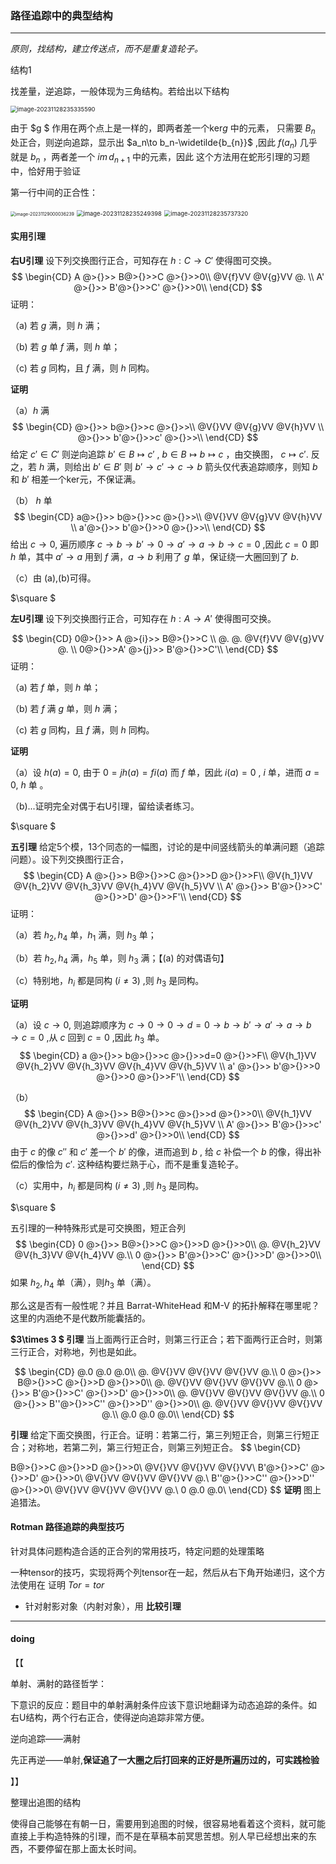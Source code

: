 ### 路径追踪中的典型结构

---

*原则，找结构，建立传送点，而不是重复造轮子。*

结构1 

找差量，逆追踪，一般体现为三角结构。若给出以下结构



<img src="imgs/image-20231128235335590.png" alt="image-20231128235335590" style="zoom:67%;" />

由于 $g $ 作用在两个点上是一样的，即两者差一个ker$g$ 中的元素， 只需要 $B_n$ 处正合，则逆向追踪，显示出 $a_n\to b_n-\widetilde{b_{n}}$ ,因此 $f(a_n)$ 几乎就是 $b_n$ ，两者差一个 $im \,d_{n+1}$ 中的元素，因此 这个方法用在蛇形引理的习题中，恰好用于验证 

第一行中间的正合性：

<img src="imgs/image-20231129000036239.png" alt="image-20231129000036239" style="zoom:50%;" />

<img src="imgs/image-20231128235249398.png" alt="image-20231128235249398" style="zoom:67%;" />  

<img src="imgs/image-20231128235737320.png" alt="image-20231128235737320" style="zoom:67%;" />



#### 实用引理

**右U引理** 设下列交换图行正合，可知存在 $h:C\to C'$ 使得图可交换。
$$
\begin{CD} 
A @>{}>> B@>{}>>C @>{}>>0\\ 
@V{f}VV @V{g}VV @. \\ 
A' @>{}>> B'@>{}>>C' @>{}>>0\\ 
\end{CD}
$$
证明：

（a) 若 $g$ 满，则 $h$ 满；

（b) 若 $g$ 单 $f$ 满，则 $h$ 单；

（c) 若 $g$ 同构，且 $f$ 满，则 $h$ 同构。

**证明**

（a）$h$ 满
$$
\begin{CD} 
 @>{}>> b@>{}>>c @>{}>>\\ 
@V{}VV @V{g}VV @V{h}VV \\ 
 @>{}>> b'@>{}>>c' @>{}>>\\ 
\end{CD}
$$
给定 $c'\in C'$ 则逆向追踪 $b'\in B\mapsto c'$ , $b\in B\mapsto b\mapsto c$ ，由交换图， $c\mapsto c'$.  反之，若 $h$ 满，则给出 $b'\in B'$ 则 $b'\to c' \to c \to b$ 箭头仅代表追踪顺序，则知 $b$ 和 $b'$ 相差一个ker元，不保证满。

（b） $h$ 单
$$
\begin{CD} 
 a@>{}>> b@>{}>>c @>{}>>\\ 
@V{}VV @V{g}VV @V{h}VV \\ 
 a'@>{}>> b'@>{}>>0 @>{}>>\\ 
\end{CD}
$$
给出 $c\to 0$, 遍历顺序 $c\to b\to b' \to 0 \to  a'\to a\to b\to c=0$ ,因此 $c=0$ 即 $h$ 单，其中 $a'\to a$ 用到 $f$ 满，$a\to b$ 利用了 $g$ 单，保证绕一大圈回到了 $b$. 

（c）由 (a),(b)可得。

$\square $

**左U引理** 设下列交换图行正合，可知存在 $h:A\to A'$ 使得图可交换。


$$
\begin{CD} 
0@>{}>> A @>{i}>> B@>{}>>C \\ 
@. @.  @V{f}VV @V{g}VV @. \\ 
0@>{}>>A' @>{j}>> B'@>{}>>C'\\ 
\end{CD}
$$
证明：

（a) 若 $f$ 单，则 $h$ 单；

（b) 若 $f$ 满 $g$ 单，则 $h$ 满；

（c) 若 $g$ 同构，且 $f$ 满，则 $h$ 同构。

**证明** 

（a）设 $h(a)=0$, 由于 $0=jh(a)=fi(a)$ 而 $f$ 单，因此 $i(a)=0$ , $i$ 单，进而 $a=0$, $h$ 单 。

（b)...证明完全对偶于右U引理，留给读者练习。

$\square $ 

**五引理** 给定5个模，13个同态的一幅图，讨论的是中间竖线箭头的单满问题（追踪问题）。设下列交换图行正合，
$$
\begin{CD} 
A @>{}>> B@>{}>>C @>{}>>D @>{}>>F\\ 
@V{h_1}VV @V{h_2}VV @V{h_3}VV @V{h_4}VV @V{h_5}VV \\ 
A' @>{}>> B'@>{}>>C' @>{}>>D' @>{}>>F'\\ 
\end{CD}
$$
证明：

（a）若 $h_2,h_4$ 单，$h_1$ 满，则 $h_3$ 单；

（b）若 $h_2,h_4$ 满，$h_5$ 单，则 $h_3$ 满；【(a) 的对偶语句】

（c）特别地，$h_i$ 都是同构 ($i\neq 3$) ,则 $h_3$ 是同构。

**证明** 

（a）设 $c\to 0$, 则追踪顺序为 $c\to 0\to 0 \to d=0 \to b \to b' \to a' \to a\to b\to c=0$ ,从 $c$ 回到 $c=0$ ,因此 $h_3$ 单。
$$
\begin{CD} 
a @>{}>> b@>{}>>c @>{}>>d=0 @>{}>>F\\ 
@V{h_1}VV @V{h_2}VV @V{h_3}VV @V{h_4}VV @V{h_5}VV \\ 
a' @>{}>> b'@>{}>>0 @>{}>>0 @>{}>>F'\\ 
\end{CD}
$$


（b）
$$
\begin{CD} 
A @>{}>> B@>{}>>c @>{}>>d @>{}>>0\\ 
@V{h_1}VV @V{h_2}VV @V{h_3}VV @V{h_4}VV @V{h_5}VV \\ 
A' @>{}>> B'@>{}>>c' @>{}>>d' @>{}>>0\\ 
\end{CD}
$$
由于 $c$ 的像 $c''$ 和 $c'$ 差一个 $b'$ 的像，进而追到 $b$ , 给 $c$ 补偿一个 $b$ 的像，得出补偿后的像恰为 $c'$. 这种结构要烂熟于心，而不是重复造轮子。 

（c）实用中，$h_i$ 都是同构 ($i\neq 3$) ,则 $h_3$ 是同构。

$\square $

五引理的一种特殊形式是可交换图，短正合列
$$
\begin{CD} 
0 @>{}>> B@>{}>>C @>{}>>D @>{}>>0\\ 
@. @V{h_2}VV @V{h_3}VV @V{h_4}VV @.\\ 
0 @>{}>> B'@>{}>>C' @>{}>>D' @>{}>>0\\ 
\end{CD}
$$
如果 $h_2,h_4$ 单（满），则$h_3$ 单（满）。





那么这是否有一般性呢？并且 Barrat-WhiteHead 和M-V 的拓扑解释在哪里呢？这里的内涵绝不是代数所能囊括的。



**$3\times 3 $ 引理** 当上面两行正合时，则第三行正合；若下面两行正合时，则第三行正合，对称地，列也是如此。

$$
\begin{CD} 
@.0 @.0 @.0\\ 
@. @V{}VV @V{}VV @V{}VV @.\\ 
0 @>{}>> B@>{}>>C @>{}>>D @>{}>>0\\ 
@. @V{}VV @V{}VV @V{}VV @.\\ 
0 @>{}>> B'@>{}>>C' @>{}>>D' @>{}>>0\\ 
@. @V{}VV @V{}VV @V{}VV @.\\ 
0 @>{}>> B''@>{}>>C'' @>{}>>D'' @>{}>>0\\ 
@. @V{}VV @V{}VV @V{}VV @.\\
@.0 @.0 @.0\\ 
\end{CD}
$$


**引理** 给定下面交换图，行正合。证明：若第二行，第三列短正合，则第三行短正合；对称地，若第二列，第三行短正合，则第三列短正合。
$$
\begin{CD} 

 B@>{}>>C @>{}>>D @>{}>>0\\ 
 @V{}VV @V{}VV @V{}VV\\ 
B'@>{}>>C' @>{}>>D' @>{}>>0\\ 
 @V{}VV @V{}VV @V{}VV @.\\ 
B''@>{}>>C'' @>{}>>D'' @>{}>>0\\ 
 @V{}VV @V{}VV @V{}VV @.\\
0 @.0 @.0\\ 
\end{CD}
$$
**证明** 图上追猎法。















#### Rotman 路径追踪的典型技巧



针对具体问题构造合适的正合列的常用技巧，特定问题的处理策略

一种tensor的技巧，实现将两个列tensor在一起，然后从右下角开始递归，这个方法使用在 证明 $Tor=tor$ 





+ 针对射影对象（内射对象），用 **比较引理** 





---

#### doing

【【

单射、满射的路径哲学：

下意识的反应：题目中的单射满射条件应该下意识地翻译为动态追踪的条件。如 右U结构，两个行右正合，使得逆向追踪非常方便。

逆向追踪——满射

先正再逆——单射,**保证追了一大圈之后打回来的正好是所遍历过的，可实践检验**

】】



整理出追图的结构

使得自己能够在有朝一日，需要用到追图的时候，很容易地看着这个资料，就可能直接上手构造特殊的引理，而不是在草稿本前冥思苦想。别人早已经想出来的东西，不要停留在那上面太长时间。







